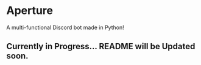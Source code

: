 # Aperture
A multi-functional Discord bot made in Python!

## Currently in Progress... README will be Updated soon.
